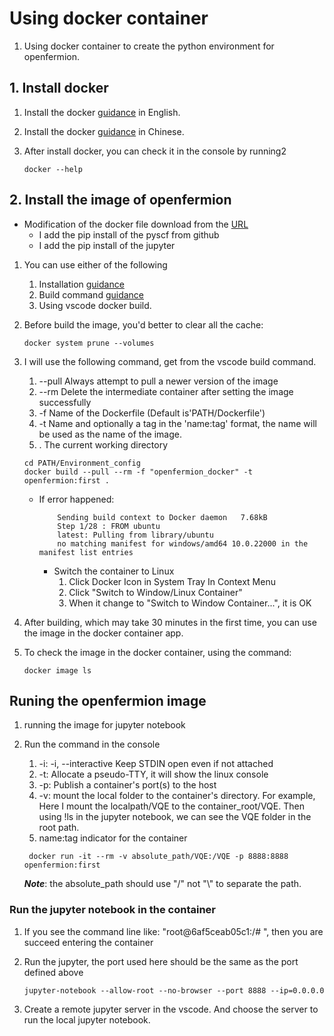# Using docker container

1. Using docker container to create the python environment for openfermion.

## 1. Install docker

1. Install the docker [guidance](https://docs.docker.com/desktop/windows/install/) in English.
2. Install the docker [guidance](https://yeasy.gitbook.io/docker_practice/install/windows) in Chinese.
3. After install docker, you can check it in the console by running2

    ``` console
    docker --help
    ```

## 2. Install the image of openfermion

- Modification of the docker file download from the [URL](https://github.com/quantumlib/OpenFermion/blob/master/docker/dockerfile)
  - I add the pip install of the pyscf from github
  - I add the pip install of the jupyter


1. You can use either of the following
   1. Installation [guidance](https://github.com/quantumlib/OpenFermion/tree/master/docker)
   2. Build command [guidance](https://docs.docker.com/engine/reference/commandline/build/)
   3. Using vscode docker build.
2. Before build the image, you'd better to clear all the cache:

    ```console
    docker system prune --volumes
    ```

3. I will use the following command, get from the vscode build command.
   1. --pull Always attempt to pull a newer version of the image
   2. --rm Delete the intermediate container after setting the image successfully
   3. -f Name of the Dockerfile (Default is'PATH/Dockerfile')
   4. -t Name and optionally a tag in the 'name:tag' format, the name will be used as the name of the image.
   5. .  The current working directory

    ```console
    cd PATH/Environment_config
    docker build --pull --rm -f "openfermion_docker" -t openfermion:first .
    ```

    - If error happened:

        ```console
            Sending build context to Docker daemon   7.68kB
            Step 1/28 : FROM ubuntu
            latest: Pulling from library/ubuntu
            no matching manifest for windows/amd64 10.0.22000 in the manifest list entries
        ```

        - Switch the container to Linux
            1. Click Docker Icon in System Tray In Context Menu
            2. Click "Switch to Window/Linux Container"
            3. When it change to "Switch to Window Container...", it is OK

4. After building, which may take 30 minutes in the first time,  you can use the image in the docker container app.
5. To check the image in the docker container, using the command:

    ``` console
    docker image ls
    ```

## Runing the openfermion image

1. running the image for jupyter notebook
2. Run the command in the console
   1. -i: -i, --interactive Keep STDIN open even if not attached
   2. -t: Allocate a pseudo-TTY, it will show the linux console
   3. -p: Publish a container's port(s) to the host
   4. -v: mount the local folder to the container's directory. For example, Here I mount the localpath/VQE to the container_root/VQE. Then using !ls in the jupyter notebook, we can see the VQE folder in the root path.
   5. name:tag indicator for the container

   ```console
    docker run -it --rm -v absolute_path/VQE:/VQE -p 8888:8888 openfermion:first
    ```
    ***Note***: the absolute_path should use "/" not "\\" to separate the path.

### Run the jupyter notebook in the container

1. If you see the command line like: "root@6af5ceab05c1:/# ", then you are succeed entering the container
2. Run the jupyter, the port used here should be the same as the port defined above

    ``` console
    jupyter-notebook --allow-root --no-browser --port 8888 --ip=0.0.0.0
    ```

3. Create a remote jupyter server in the vscode. And choose the server to run the local jupyter notebook.